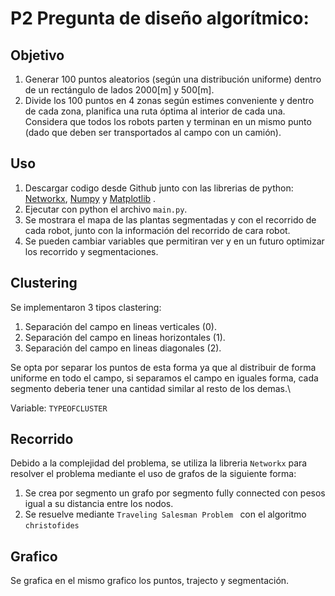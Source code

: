 P2 Pregunta de diseño algorítmico:
==============================

Objetivo
-------------

1. Generar 100 puntos aleatorios (según una distribución uniforme) dentro de un rectángulo de lados 2000[m] y 500[m].
2. Divide los 100 puntos en 4 zonas según estimes conveniente y dentro de cada zona, planifica una ruta óptima al interior de cada una. Considera que todos los robots parten y terminan en un mismo punto (dado que deben ser transportados al campo con un camión).

Uso
---------------

1. Descargar codigo desde Github junto con las librerias de python: [Networkx](https://networkx.guide/), [Numpy](https://numpy.org/install/) y [Matplotlib](https://matplotlib.org/stable/users/installing/index.html) .
2. Ejecutar con python el archivo `main.py`.
3. Se mostrara el mapa de las plantas segmentadas y con el recorrido de cada robot, junto con la información del recorrido de cara robot.
4. Se pueden cambiar variables que permitiran ver y en un futuro optimizar los recorrido y segmentaciones.

Clustering
-------

Se implementaron 3 tipos clastering:
1. Separación del campo en lineas verticales (0).
2. Separación del campo en lineas horizontales (1).
3. Separación del campo en lineas diagonales (2).

Se opta por separar los puntos de esta forma ya que al distribuir de forma uniforme en todo el campo, si separamos el campo en iguales forma, cada segmento deberia tener una cantidad similar al resto de los demas.\

Variable: `TYPEOFCLUSTER`

Recorrido
-----------

Debido a la complejidad del problema, se utiliza la libreria `Networkx` para resolver el problema mediante el uso de grafos de la siguiente forma:

1. Se crea por segmento un grafo por segmento fully connected con pesos igual a su distancia entre los nodos.
2. Se resuelve mediante `Traveling Salesman Problem ` con el algoritmo `christofides`

Grafico
----------------

Se grafica en el mismo grafico los puntos, trajecto y segmentación.
